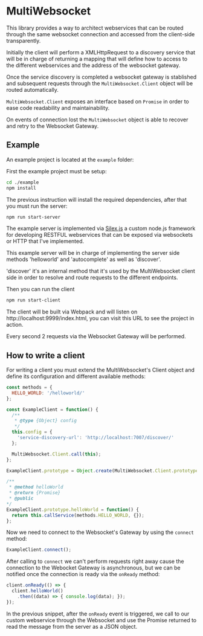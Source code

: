 # MultiWebsocket

This library provides a way to architect webservices that can be routed through the same websocket connection and
accessed from the client-side transparently.

Initially the client will perform a XMLHttpRequest to a discovery service that will be in charge of returning
a mapping that will define how to access to the different webservices and the address of the websocket gateway.

Once the service discovery is completed a websocket gateway is stablished and subsequent requests
through the `MultiWebsocket.Client` object will be routed automatically.

`MultiWebsocket.Client` exposes an interface based on `Promise` in order to ease code readability
and maintainability.

On events of connection lost the `MultiWebsocket` object is able to recover and retry to the Websocket Gateway.

## Example

An example project is located at the `example` folder:

First the example project must be setup:

```bash
cd ./example
npm install
```

The previous instruction will install the required dependencies, after that you must run the server:

```bash
npm run start-server
```

The example server is implemented via [Silex.js](https://github.com/tomasperezv/silex.js) a custom node.js framework for developing RESTFUL webservices that can be exposed via websockets or HTTP that I've implemented.

This example server will be in charge of implementing the server side methods 'helloworld' and 'autocomplete' as well as 'discover'.

'discover' it's an internal method that it's used by the MultiWebsocket client side in order to resolve and route requests to the different endpoints.

Then you can run the client

```bash
npm run start-client
```

The client will be built via Webpack and will listen on http://localhost:9999/index.html, you can visit this URL to see the project in action.

Every second 2 requests via the Websocket Gateway will be performed.

## How to write a client

For writing a client you must extend the MultiWebsocket's Client object and define its configuration and different available methods:

```javascript
const methods = {
  HELLO_WORLD: '/helloworld/'
};

const ExampleClient = function() {
  /**
   * @type {Object} config
   */
  this.config = {
    'service-discovery-url': 'http://localhost:7007/discover/'
  };

  MultiWebsocket.Client.call(this);
};

ExampleClient.prototype = Object.create(MultiWebsocket.Client.prototype);

/**
 * @method helloWorld
 * @return {Promise}
 * @public
*/
ExampleClient.prototype.helloWorld = function() {
  return this.callService(methods.HELLO_WORLD, {});
};

```

Now we need to connect to the Websocket's Gateway by using the `connect` method:

```javascript
ExampleClient.connect();
```

After calling to `connect` we can't perform requests right away cause the connection to the Webocket Gateway is asynchronous,
but we can be notified once the connection is ready via the `onReady` method:

```javascript
client.onReady(() => {
  client.helloWorld()
    .then((data) => { console.log(data); });
});
```

In the previous snippet, after the `onReady` event is triggered, we call to our custom webservice through the Websocket and use
the Promise returned to read the message from the server as a JSON object.
